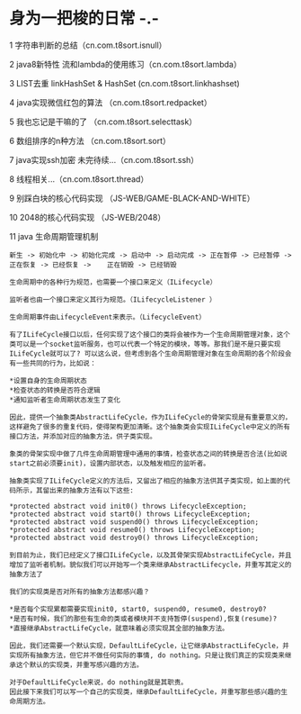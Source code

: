 # 身为一把梭的日常 -.-

1  字符串判断的总结（cn.com.t8sort.isnull）

2  java8新特性  流和lambda的使用练习（cn.com.t8sort.lambda）

3  LIST去重  linkHashSet & HashSet (cn.com.t8sort.linkhashset)

4  java实现微信红包的算法 （cn.com.t8sort.redpacket）

5  我也忘记是干嘛的了 （cn.com.t8sort.selecttask）

6  数组排序的n种方法 （cn.com.t8sort.sort）

7  java实现ssh加密 未完待续...（cn.com.t8sort.ssh）

8  线程相关...（cn.com.t8sort.thread）

9  别踩白块的核心代码实现 （JS-WEB/GAME-BLACK-AND-WHITE）

10 2048的核心代码实现 （JS-WEB/2048）

11 java 生命周期管理机制
	
	新生 -> 初始化中 -> 初始化完成 -> 启动中 -> 启动完成 -> 正在暂停 -> 已经暂停 -> 正在恢复 -> 已经恢复 ->    正在销毁 -> 已经销毁
	
	生命周期中的各种行为规范，也需要一个接口来定义（ILifecycle）
	
	监听者也由一个接口来定义其行为规范。（ILifecycleListener ）
	
	生命周期事件由LifecycleEvent来表示。（LifecycleEvent）
	
	有了ILifeCycle接口以后，任何实现了这个接口的类将会被作为一个生命周期管理对象，这个类可以是一个socket监听服务，也可以代表一个特定的模块，等等。那我们是不是只要实现ILifeCycle就可以了? 可以这么说，但考虑到各个生命周期管理对象在生命周期的各个阶段会有一些共同的行为，比如说：
	
	*设置自身的生命周期状态
	*检查状态的转换是否符合逻辑
	*通知监听者生命周期状态发生了变化
	
	因此，提供一个抽象类AbstractLifeCycle，作为ILifeCycle的骨架实现是有重要意义的，这样避免了很多的重复代码，使得架构更加清晰。这个抽象类会实现ILifeCycle中定义的所有接口方法，并添加对应的抽象方法，供子类实现。
	
	象类的骨架实现中做了几件生命周期管理中通用的事情，检查状态之间的转换是否合法(比如说start之前必须要init)，设置内部状态，以及触发相应的监听者。
	
	抽象类实现了ILifeCycle定义的方法后，又留出了相应的抽象方法供其子类实现，如上面的代码所示，其留出来的抽象方法有以下这些:
	
	*protected abstract void init0() throws LifecycleException;
	*protected abstract void start0() throws LifecycleException;
	*protected abstract void suspend0() throws LifecycleException;
	*protected abstract void resume0() throws LifecycleException;
	*protected abstract void destroy0() throws LifecycleException;
	
	到目前为止，我们已经定义了接口ILifeCycle，以及其骨架实现AbstractLifeCycle，并且增加了监听者机制。貌似我们可以开始写一个类来继承AbstractLifecycle，并重写其定义的抽象方法了
	
	我们的实现类是否对所有的抽象方法都感兴趣？
	
	*是否每个实现累都需要实现init0, start0, suspend0, resume0, destroy0?
	*是否有时候，我们的那些有生命的类或者模块并不支持暂停(suspend),恢复(resume)?
	*直接继承AbstractLifeCycle，就意味着必须实现其全部的抽象方法。
	
	因此，我们还需要一个默认实现，DefaultLifeCycle，让它继承AbstractLifeCycle，并实现所有抽象方法，但它并不做任何实际的事情, do nothing。只是让我们真正的实现类来继承这个默认的实现类，并重写感兴趣的方法。
	
	对于DefaultLifeCycle来说，do nothing就是其职责。
	因此接下来我们可以写一个自己的实现类，继承DefaultLifeCycle，并重写那些感兴趣的生命周期方法。

	